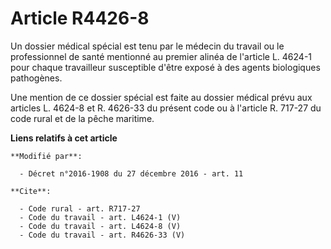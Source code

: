 # Article R4426-8

Un dossier médical spécial est tenu par le médecin du travail ou le professionnel de santé mentionné au premier alinéa de
l'article L. 4624-1 pour chaque travailleur susceptible d'être exposé à des agents biologiques pathogènes. 

Une mention de ce dossier spécial est faite au dossier médical prévu aux articles L. 4624-8 et R. 4626-33 du présent code ou
à l'article R. 717-27 du code rural et de la pêche maritime.

**Liens relatifs à cet article**

	**Modifié par**:

	  - Décret n°2016-1908 du 27 décembre 2016 - art. 11

	**Cite**:

	  - Code rural - art. R717-27
	  - Code du travail - art. L4624-1 (V)
	  - Code du travail - art. L4624-8 (V)
	  - Code du travail - art. R4626-33 (V)
